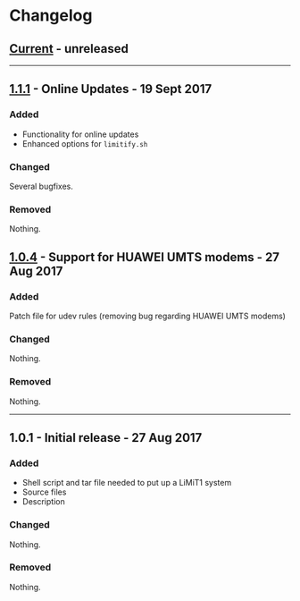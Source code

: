 # Changelog

## [Current] - unreleased

---

## [1.1.1] - Online Updates - 19 Sept 2017

### Added

- Functionality for online updates
- Enhanced options for `limitify.sh`

### Changed

Several bugfixes.

### Removed

Nothing.

## [1.0.4] - Support for HUAWEI UMTS modems - 27 Aug 2017

### Added

Patch file for udev rules (removing bug regarding HUAWEI UMTS modems)

### Changed

Nothing.

### Removed

Nothing.

---
 
## 1.0.1 - Initial release - 27 Aug 2017

### Added

- Shell script and tar file needed to put up a LiMiT1 system
- Source files
- Description

### Changed

Nothing.

### Removed

Nothing.


[Current]: https://github.com/ulkuehn/LiMiT1/compare/v1.1.1...HEAD
[1.1.1]: https://github.com/ulkuehn/LiMiT1/compare/v1.0.4...v1.1.1
[1.0.4]: https://github.com/ulkuehn/LiMiT1/compare/v1.0.1...v1.0.4